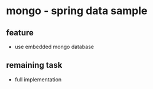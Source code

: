 # mongo - spring data sample

## feature
 - use embedded mongo database
## remaining task
 - full implementation
